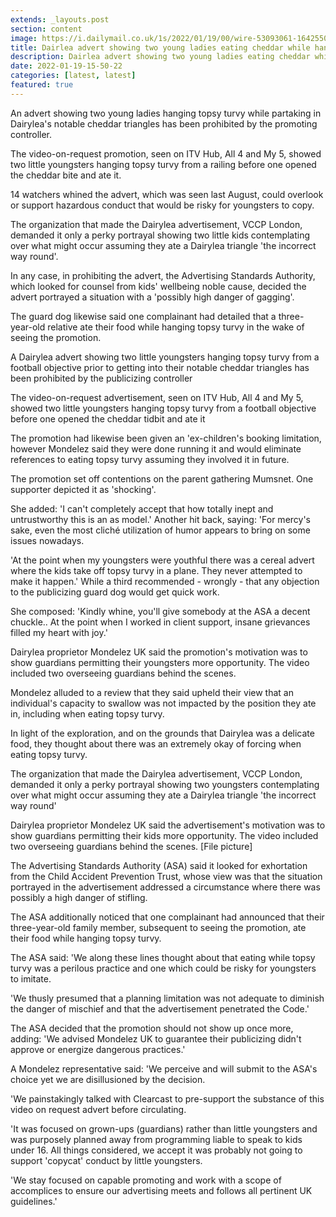```yaml
---
extends: _layouts.post
section: content
image: https://i.dailymail.co.uk/1s/2022/01/19/00/wire-53093061-1642550557-492_636x382.jpg 
title: Dairlea advert showing two young ladies eating cheddar while hanging topsy turvy is prohibited after grumblings 
description: Dairlea advert showing two young ladies eating cheddar while hanging topsy turvy is prohibited after grumblings 
date: 2022-01-19-15-50-22 
categories: [latest, latest] 
featured: true 
--- 
```

An advert showing two young ladies hanging topsy turvy while partaking in Dairylea's notable cheddar triangles has been prohibited by the promoting controller.

The video-on-request promotion, seen on ITV Hub, All 4 and My 5, showed two little youngsters hanging topsy turvy from a railing before one opened the cheddar bite and ate it.

14 watchers whined the advert, which was seen last August, could overlook or support hazardous conduct that would be risky for youngsters to copy.

The organization that made the Dairylea advertisement, VCCP London, demanded it only a perky portrayal showing two little kids contemplating over what might occur assuming they ate a Dairylea triangle 'the incorrect way round'.

In any case, in prohibiting the advert, the Advertising Standards Authority, which looked for counsel from kids' wellbeing noble cause, decided the advert portrayed a situation with a 'possibly high danger of gagging'.

The guard dog likewise said one complainant had detailed that a three-year-old relative ate their food while hanging topsy turvy in the wake of seeing the promotion.

A Dairylea advert showing two little youngsters hanging topsy turvy from a football objective prior to getting into their notable cheddar triangles has been prohibited by the publicizing controller

The video-on-request advertisement, seen on ITV Hub, All 4 and My 5, showed two little youngsters hanging topsy turvy from a football objective before one opened the cheddar tidbit and ate it

The promotion had likewise been given an 'ex-children's booking limitation, however Mondelez said they were done running it and would eliminate references to eating topsy turvy assuming they involved it in future.

The promotion set off contentions on the parent gathering Mumsnet. One supporter depicted it as 'shocking'.

She added: 'I can't completely accept that how totally inept and untrustworthy this is an as model.' Another hit back, saying: 'For mercy's sake, even the most cliché utilization of humor appears to bring on some issues nowadays.

'At the point when my youngsters were youthful there was a cereal advert where the kids take off topsy turvy in a plane. They never attempted to make it happen.' While a third recommended - wrongly - that any objection to the publicizing guard dog would get quick work.

She composed: 'Kindly whine, you'll give somebody at the ASA a decent chuckle.. At the point when I worked in client support, insane grievances filled my heart with joy.'

Dairylea proprietor Mondelez UK said the promotion's motivation was to show guardians permitting their youngsters more opportunity. The video included two overseeing guardians behind the scenes.

Mondelez alluded to a review that they said upheld their view that an individual's capacity to swallow was not impacted by the position they ate in, including when eating topsy turvy.

In light of the exploration, and on the grounds that Dairylea was a delicate food, they thought about there was an extremely okay of forcing when eating topsy turvy.

The organization that made the Dairylea advertisement, VCCP London, demanded it only a perky portrayal showing two youngsters contemplating over what might occur assuming they ate a Dairylea triangle 'the incorrect way round'

Dairylea proprietor Mondelez UK said the advertisement's motivation was to show guardians permitting their kids more opportunity. The video included two overseeing guardians behind the scenes. [File picture]

The Advertising Standards Authority (ASA) said it looked for exhortation from the Child Accident Prevention Trust, whose view was that the situation portrayed in the advertisement addressed a circumstance where there was possibly a high danger of stifling.

The ASA additionally noticed that one complainant had announced that their three-year-old family member, subsequent to seeing the promotion, ate their food while hanging topsy turvy.

The ASA said: 'We along these lines thought about that eating while topsy turvy was a perilous practice and one which could be risky for youngsters to imitate.

'We thusly presumed that a planning limitation was not adequate to diminish the danger of mischief and that the advertisement penetrated the Code.'

The ASA decided that the promotion should not show up once more, adding: 'We advised Mondelez UK to guarantee their publicizing didn't approve or energize dangerous practices.'

A Mondelez representative said: 'We perceive and will submit to the ASA's choice yet we are disillusioned by the decision.

'We painstakingly talked with Clearcast to pre-support the substance of this video on request advert before circulating.

'It was focused on grown-ups (guardians) rather than little youngsters and was purposely planned away from programming liable to speak to kids under 16. All things considered, we accept it was probably not going to support 'copycat' conduct by little youngsters.

'We stay focused on capable promoting and work with a scope of accomplices to ensure our advertising meets and follows all pertinent UK guidelines.'
